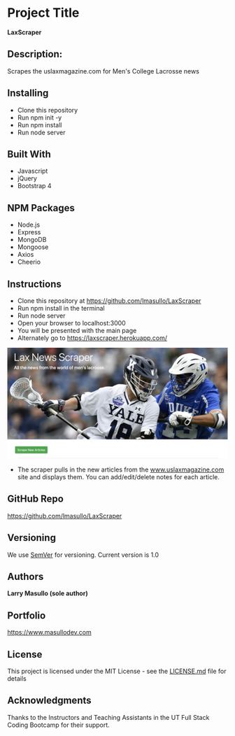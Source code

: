 # Project Title

**LaxScraper**

## Description:

Scrapes the uslaxmagazine.com for Men's College Lacrosse news

## Installing

* Clone this repository
* Run npm init -y
* Run npm install
* Run node server

## Built With

* Javascript
* jQuery
* Bootstrap 4

## NPM Packages
* Node.js
* Express
* MongoDB
* Mongoose
* Axios
* Cheerio

## Instructions

* Clone this repository at https://github.com/lmasullo/LaxScraper
* Run npm install in the terminal
* Run node server
* Open your browser to localhost:3000
* You will be presented with the main page
* Alternately go to https://laxscraper.herokuapp.com/


![alt text](public/images/lax.png "Home Page")

* The scraper pulls in the new articles from the www.uslaxmagazine.com site and displays them. You can add/edit/delete notes for each article.

## GitHub Repo
https://github.com/lmasullo/LaxScraper

## Versioning

We use [SemVer](http://semver.org/) for versioning. 
Current version is 1.0

## Authors

**Larry Masullo (sole author)**

## Portfolio
https://www.masullodev.com

## License

This project is licensed under the MIT License - see the [LICENSE.md](LICENSE.md) file for details

## Acknowledgments

Thanks to the Instructors and Teaching Assistants in the UT Full Stack Coding Bootcamp for their support. 

